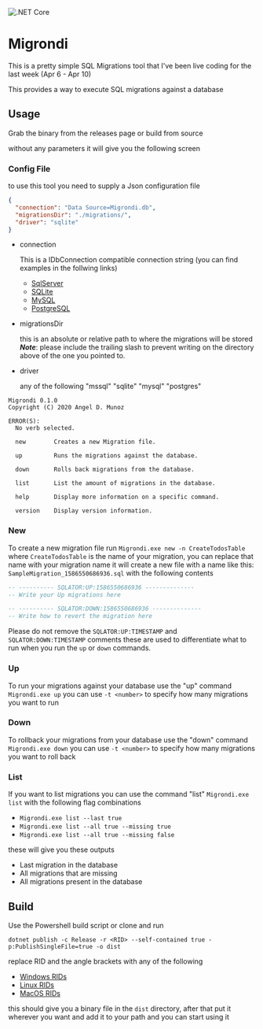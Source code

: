 ![.NET Core](https://github.com/AngelMunoz/Migrondi/workflows/.NET%20Core/badge.svg?branch=master)

# Migrondi
This is a pretty simple SQL Migrations tool that I've been live coding for the last week (Apr 6 - Apr 10)

This provides a way to execute SQL migrations against a database

## Usage
Grab the binary from the releases page or build from source

without any parameters it will give you the following screen

### Config File
to use this tool you need to supply a Json configuration file
```json
{
  "connection": "Data Source=Migrondi.db",
  "migrationsDir": "./migrations/",
  "driver": "sqlite"
}
```
- connection

    This is a IDbConnection compatible connection string (you can find examples in the follwing links)
    - [SqlServer](https://www.connectionstrings.com/sql-server/)
    - [SQLite](https://www.connectionstrings.com/sqlite/)
    - [MySQL](https://www.connectionstrings.com/mysql/)
    - [PostgreSQL](https://www.connectionstrings.com/postgresql/)
    
- migrationsDir
    
    this is an absolute or relative path to where the migrations will be stored ***Note***: please include the trailing slash to prevent writing on the directory above of the one you pointed to.
- driver
    
    any of the following "mssql" "sqlite" "mysql" "postgres"
```
Migrondi 0.1.0
Copyright (C) 2020 Angel D. Munoz

ERROR(S):
  No verb selected.

  new        Creates a new Migration file.

  up         Runs the migrations against the database.

  down       Rolls back migrations from the database.

  list       List the amount of migrations in the database.

  help       Display more information on a specific command.

  version    Display version information.
```

### New
To create a new migration file run `Migrondi.exe new -n CreateTodosTable` where `CreateTodosTable` is the name of your migration, you can replace that name with your migration name it will create a new file with a name like this:
`SampleMigration_1586550686936.sql` with the following contents
```sql
-- ---------- SQLATOR:UP:1586550686936 --------------
-- Write your Up migrations here

-- ---------- SQLATOR:DOWN:1586550686936 --------------
-- Write how to revert the migration here
```
Please do not remove the `SQLATOR:UP:TIMESTAMP` and `SQLATOR:DOWN:TIMESTAMP` comments these are used to differentiate what to run when you run the `up` or `down` commands.

### Up
To run your migrations against your database use the "up" command `Migrondi.exe up` you can use `-t <number>` to specify how many migrations you want to run

### Down
To rollback your migrations from your database use the "down" command `Migrondi.exe down` you can use `-t <number>` to specify how many migrations you want to roll back

### List
If you want to list migrations you can use the command "list" `Migrondi.exe list` with the following flag combinations

- `Migrondi.exe list --last true`
- `Migrondi.exe list --all true --missing true`
- `Migrondi.exe list --all true --missing false`

these will give you these outputs

- Last migration in the database
- All migrations that are missing
- All migrations present in the database

## Build
Use the Powershell build script or clone and run
```
dotnet publish -c Release -r <RID> --self-contained true -p:PublishSingleFile=true -o dist
```
replace RID and the angle brackets with any of the following
- [Windows RIDs](https://docs.microsoft.com/en-us/dotnet/core/rid-catalog#windows-rids)
- [Linux RIDs](https://docs.microsoft.com/en-us/dotnet/core/rid-catalog#linux-rids)
- [MacOS RIDs](https://docs.microsoft.com/en-us/dotnet/core/rid-catalog#macos-rids)

this should give you a binary file in the `dist` directory, after that put it wherever you want and add it to your path and you can start using it
